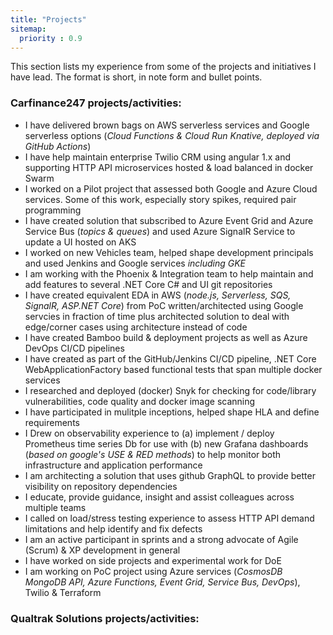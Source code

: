 ```yaml
---
title: "Projects"
sitemap:
  priority : 0.9
---
```

This section lists my experience from some of the projects and initiatives I have lead.  The format is short, in note form and bullet points.

### Carfinance247 projects/activities:

- I have delivered brown bags on AWS serverless services and Google serverless options (*Cloud Functions & Cloud Run *Knative*, deployed via GitHub Actions*)
- I have help maintain enterprise Twilio CRM using angular 1.x and supporting HTTP API microservices hosted & load balanced in docker Swarm
- I worked on a Pilot project that assessed both Google and Azure Cloud services. Some of this work, especially story spikes, required pair programming
- I have created solution that subscribed to Azure Event Grid and Azure Service Bus (*topics & queues*) and used Azure SignalR Service to update a UI hosted on AKS
- I worked on new Vehicles team, helped shape development principals and used Jenkins and Google services *including GKE*
- I am working with the Phoenix & Integration team to help maintain and add features to several .NET Core C# and UI git repositories
- I have created equivalent EDA in AWS (*node.js, Serverless, SQS, SignalR, ASP.NET Core*) from PoC written/architected using Google servcies in fraction of time plus architected solution to deal with edge/corner cases using architecture instead of code
- I have created Bamboo build & deployment projects as well as Azure DevOps CI/CD pipelines
- I have created as part of the GitHub/Jenkins CI/CD pipeline, .NET Core WebApplicationFactory based functional tests that span multiple docker services
- I researched and deployed (docker) Snyk for checking for code/library vulnerabilities, code quality and docker image scanning
- I have participated in mulitple inceptions, helped shape HLA and define requirements
- I Drew on observability experience to (a) implement / deploy Prometheus time series Db for use with (b) new Grafana dashboards (*based on google's USE & RED methods*) to help monitor both infrastructure and application performance
- I am architecting a solution that uses github GraphQL to provide better visibility on repository dependencies
- I educate, provide guidance, insight and assist colleagues across multiple teams
- I called on load/stress testing experience to assess HTTP API demand limitations and help identify and fix defects
- I am an active participant in sprints and a strong advocate of Agile (Scrum) & XP development in general
- I have worked on side projects and experimental work for DoE
- I am working on PoC project using Azure services (*CosmosDB MongoDB API, Azure Functions, Event Grid, Service Bus, DevOps*), Twilio & Terraform

### Qualtrak Solutions projects/activities:
